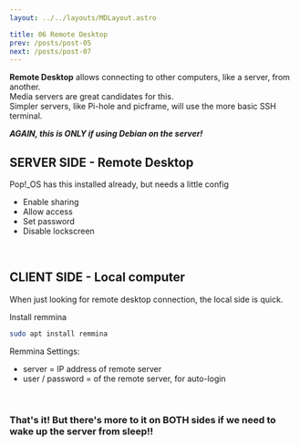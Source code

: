 ```yaml
---
layout: ../../layouts/MDLayout.astro

title: 06 Remote Desktop
prev: /posts/post-05
next: /posts/post-07
---
```



**Remote Desktop** allows connecting to other computers, like a server, from another.<br>
Media servers are great candidates for this.<br>
Simpler servers, like Pi-hole and picframe, will use the more basic SSH terminal.

***AGAIN, this is ONLY if using Debian on the server!***<br>

## SERVER SIDE - Remote Desktop

Pop!_OS has this installed already, but needs a little config<br>

- Enable sharing
- Allow access
- Set password
- Disable lockscreen

<br>

## CLIENT SIDE - Local computer

When just looking for remote desktop connection, the local side is quick.

Install remmina
```sh
sudo apt install remmina
```
Remmina Settings:
* server = IP address of remote server
* user / password = of the remote server, for auto-login

<br>

### That's it! But there's more to it on BOTH sides if we need to wake up the server from sleep!!